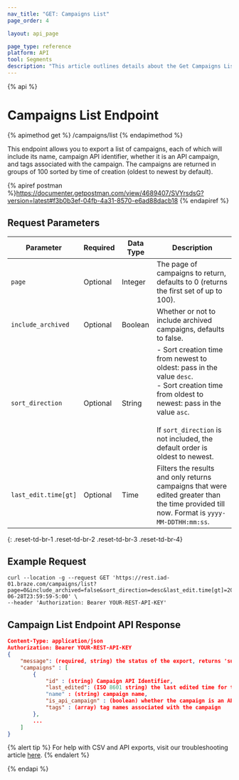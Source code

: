 ```yaml
---
nav_title: "GET: Campaigns List"
page_order: 4

layout: api_page

page_type: reference
platform: API
tool: Segments
description: "This article outlines details about the Get Campaigns List endpoint."
---
```

{% api %}
# Campaigns List Endpoint
{% apimethod get %}
/campaigns/list
{% endapimethod %}

This endpoint allows you to export a list of campaigns, each of which will include its name, campaign API identifier, whether it is an API campaign, and tags associated with the campaign. The campaigns are returned in groups of 100 sorted by time of creation (oldest to newest by default).

{% apiref postman %}https://documenter.getpostman.com/view/4689407/SVYrsdsG?version=latest#f3b0b3ef-04fb-4a31-8570-e6ad88dacb18 {% endapiref %}

## Request Parameters

| Parameter | Required | Data Type | Description |
| --------- | -------- | --------- | ----------- |
| `page` | Optional | Integer   | The page of campaigns to return, defaults to 0 (returns the first set of up to 100). |
| `include_archived` | Optional | Boolean | Whether or not to include archived campaigns, defaults to false. |
| `sort_direction` | Optional | String | - Sort creation time from newest to oldest: pass in the value `desc`.<br> - Sort creation time from oldest to newest: pass in the value `asc`. <br><br>If `sort_direction` is not included, the default order is oldest to newest. |
| `last_edit.time[gt]` | Optional | Time | Filters the results and only returns campaigns that were edited greater than the time provided till now. Format is `yyyy-MM-DDTHH:mm:ss`. |
{: .reset-td-br-1 .reset-td-br-2 .reset-td-br-3  .reset-td-br-4}

## Example Request 
```
curl --location -g --request GET 'https://rest.iad-01.braze.com/campaigns/list?page=0&include_archived=false&sort_direction=desc&last_edit.time[gt]=2020-06-28T23:59:59-5:00' \
--header 'Authorization: Bearer YOUR-REST-API-KEY'
```

## Campaign List Endpoint API Response

```json
Content-Type: application/json
Authorization: Bearer YOUR-REST-API-KEY
{
    "message": (required, string) the status of the export, returns 'success' when completed without errors,
    "campaigns" : [
        {
            "id" : (string) Campaign API Identifier,
            "last_edited": (ISO 8601 string) the last edited time for the message 
            "name" : (string) campaign name,
            "is_api_campaign" : (boolean) whether the campaign is an API campaign,
            "tags" : (array) tag names associated with the campaign
        },
        ...
    ]
}
```

{% alert tip %}
For help with CSV and API exports, visit our troubleshooting article [here]({{site.baseurl}}/user_guide/data_and_analytics/export_braze_data/export_troubleshooting/).
{% endalert %}

{% endapi %}
